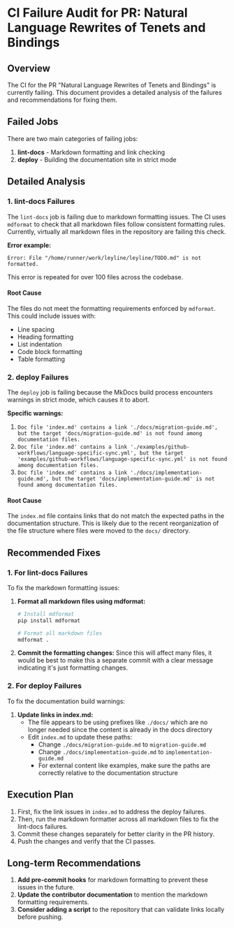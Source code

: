 # CI Failure Audit for PR: Natural Language Rewrites of Tenets and Bindings

## Overview

The CI for the PR "Natural Language Rewrites of Tenets and Bindings" is currently
failing. This document provides a detailed analysis of the failures and recommendations
for fixing them.

## Failed Jobs

There are two main categories of failing jobs:

1. **lint-docs** - Markdown formatting and link checking
1. **deploy** - Building the documentation site in strict mode

## Detailed Analysis

### 1. lint-docs Failures

The `lint-docs` job is failing due to markdown formatting issues. The CI uses `mdformat`
to check that all markdown files follow consistent formatting rules. Currently,
virtually all markdown files in the repository are failing this check.

**Error example:**

```
Error: File "/home/runner/work/leyline/leyline/TODO.md" is not formatted.
```

This error is repeated for over 100 files across the codebase.

#### Root Cause

The files do not meet the formatting requirements enforced by `mdformat`. This could
include issues with:

- Line spacing
- Heading formatting
- List indentation
- Code block formatting
- Table formatting

### 2. deploy Failures

The `deploy` job is failing because the MkDocs build process encounters warnings in
strict mode, which causes it to abort.

**Specific warnings:**

1. `Doc file 'index.md' contains a link './docs/migration-guide.md', but the target 'docs/migration-guide.md' is not found among documentation files.`
1. `Doc file 'index.md' contains a link './examples/github-workflows/language-specific-sync.yml', but the target 'examples/github-workflows/language-specific-sync.yml' is not found among documentation files.`
1. `Doc file 'index.md' contains a link './docs/implementation-guide.md', but the target 'docs/implementation-guide.md' is not found among documentation files.`

#### Root Cause

The `index.md` file contains links that do not match the expected paths in the
documentation structure. This is likely due to the recent reorganization of the file
structure where files were moved to the `docs/` directory.

## Recommended Fixes

### 1. For lint-docs Failures

To fix the markdown formatting issues:

1. **Format all markdown files using mdformat:**

   ```bash
   # Install mdformat
   pip install mdformat

   # Format all markdown files
   mdformat .
   ```

1. **Commit the formatting changes:** Since this will affect many files, it would be
   best to make this a separate commit with a clear message indicating it's just
   formatting changes.

### 2. For deploy Failures

To fix the documentation build warnings:

1. **Update links in index.md:**
   - The file appears to be using prefixes like `./docs/` which are no longer needed
     since the content is already in the docs directory
   - Edit `index.md` to update these paths:
     - Change `./docs/migration-guide.md` to `migration-guide.md`
     - Change `./docs/implementation-guide.md` to `implementation-guide.md`
     - For external content like examples, make sure the paths are correctly relative to
       the documentation structure

## Execution Plan

1. First, fix the link issues in `index.md` to address the deploy failures.
1. Then, run the markdown formatter across all markdown files to fix the lint-docs
   failures.
1. Commit these changes separately for better clarity in the PR history.
1. Push the changes and verify that the CI passes.

## Long-term Recommendations

1. **Add pre-commit hooks** for markdown formatting to prevent these issues in the
   future.
1. **Update the contributor documentation** to mention the markdown formatting
   requirements.
1. **Consider adding a script** to the repository that can validate links locally before
   pushing.
